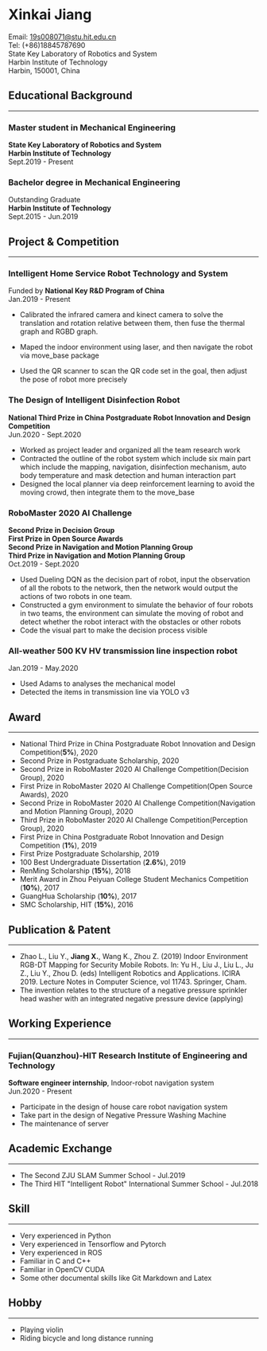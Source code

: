 # Xinkai Jiang

Email: 19s008071@stu.hit.edu.cn  
Tel: (+86)18845787690  
State Key Laboratory of Robotics and System  
Harbin Institute of Technology  
Harbin, 150001, China

## Educational Background

---

### Master student in Mechanical Engineering

**State Key Laboratory of Robotics and System**  
**Harbin Institute of Technology**  
Sept.2019 - Present  

### Bachelor degree in Mechanical Engineering

Outstanding Graduate  
**Harbin Institute of Technology**  
Sept.2015 - Jun.2019  

## Project & Competition

---

### **Intelligent Home Service Robot Technology and System**

Funded by **National Key R&D Program of China**  
Jan.2019 - Present

* Calibrated the infrared camera and kinect camera
to solve the translation and rotation relative between them,
then fuse the thermal graph and RGBD graph.

* Maped the indoor environment using laser,
and then navigate the robot via move_base package

* Used the QR scanner to scan the QR code set in the goal,
then adjust the pose of robot more precisely

### **The Design of Intelligent Disinfection Robot**

**National Third Prize in China Postgraduate Robot Innovation and Design Competition**  
Jun.2020 - Sept.2020  

* Worked as project leader and organized all the team research work  
* Contracted the outline of the robot system which include six main part
which include the mapping, navigation, disinfection mechanism,
auto body temperature and mask detection and human interaction part
* Designed the local planner via deep reinforcement learning
to avoid the moving crowd, then integrate them to the move_base

### **RoboMaster 2020 AI Challenge**

**Second Prize in Decision Group**  
**First Prize in Open Source Awards**  
**Second Prize in Navigation and Motion Planning Group**  
**Third Prize in Navigation and Motion Planning Group**  
Oct.2019 - Sept.2020

* Used Dueling DQN as the decision part of robot,
input the observation of all the robots to the network,
then the network would output the actions of two robots in one team.
* Constructed a gym environment to simulate the behavior of
four robots in two teams, the environment can simulate the
moving of robot and detect whether the robot interact with
the obstacles or other robots
* Code the visual part to make
the decision process visible

### **All-weather 500 KV HV transmission line inspection robot**

Jan.2019 - May.2020

* Used Adams to analyses the mechanical model
* Detected the items in transmission line via YOLO v3

## Award

---

* National Third Prize in China Postgraduate Robot Innovation and Design Competition(**5%**), 2020
* Second Prize in Postgraduate Scholarship, 2020  
* Second Prize in RoboMaster 2020 AI Challenge Competition(Decision Group), 2020  
* First Prize in RoboMaster 2020 AI Challenge Competition(Open Source Awards), 2020  
* Second Prize in RoboMaster 2020 AI Challenge Competition(Navigation and Motion Planning Group), 2020  
* Third Prize in RoboMaster 2020 AI Challenge Competition(Perception Group), 2020  
* First Prize in China Postgraduate Robot Innovation and Design Competition (**1%**), 2019  
* First Prize Postgraduate Scholarship, 2019  
* 100 Best Undergraduate Dissertation (**2.6%**), 2019  
* RenMing Scholarship (**15%**), 2018  
* Merit Award in Zhou Peiyuan College Student Mechanics Competition (**10%**), 2017
* GuangHua Scholarship (**10%**), 2017  
* SMC Scholarship, HIT (**15%**), 2016   

## Publication & Patent

---

* Zhao L., Liu Y., **Jiang X.**, Wang K., Zhou Z. (2019) Indoor Environment RGB-DT Mapping for Security Mobile Robots. In: Yu H., Liu J., Liu L., Ju Z., Liu Y., Zhou D. (eds) Intelligent Robotics and Applications. ICIRA 2019. Lecture Notes in Computer Science, vol 11743. Springer, Cham.
* The invention relates to the structure of a negative pressure sprinkler head washer with an integrated negative pressure device (applying)

## Working Experience

---

### Fujian(Quanzhou)-HIT Research Institute of Engineering and Technology

**Software engineer internship**, Indoor-robot navigation system  
Jun.2020 - Present  

* Participate in the design of house care robot navigation system
* Take part in the design of Negative Pressure Washing Machine
* The maintenance of server

## Academic Exchange

---

* The Second ZJU SLAM Summer School - Jul.2019
* The Third HIT "Intelligent Robot" International Summer School - Jul.2018

## Skill

---

* Very experienced in Python
* Very experienced in Tensorflow and Pytorch
* Very experienced in ROS
* Familiar in C and C++
* Familiar in OpenCV CUDA
* Some other documental skills like Git Markdown and Latex

## Hobby

---

* Playing violin
* Riding bicycle and long distance running
